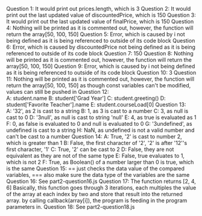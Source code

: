 Question 1:     It would print out prices.length, which is 3
Question 2:     It would print out the last updated value of discountedPrice, which is 150
Question 3:     It would print out the last updated value of finalPrice, which is 150
Question 4:     Nothing will be printed as it is commented out, however, the function will return the array[50, 100, 150]
Question 5:     Error, which is caused by i not being defined as it is being referenced to outside of its code block
Question 6:     Error, which is caused by discountedPrice not being defined as it is being referenced to outside of its code block
Question 7:     150
Question 8:     Nothing will be printed as it is commented out, however, the function will return the array[50, 100, 150]
Question 9:     Error, which is caused by i not being defined as it is being referenced to outside of its code block
Question 10:    3
Question 11:    Nothing will be printed as it is commented out, however, the function will return the array[50, 100, 150] as though const variables can't be modified, values can still be pushed in
Question 12:   
                A:  student.name
                B:  student['Grad Year']
                C:  student.greeting()
                D:  student['Favorite Teacher'].name
                E:  student.courseLoad[0]
Question 13:    
                A: '32', as 2 is cast to a string
                B: 1, as 3 is cast to a number
                C: 3, as null is cast to 0
                D: '3null', as null is cast to string 'null'
                E: 4, as true is evaluated as 1
                F: 0, as false is evaluated to 0 and null is evaluated to 0
                G: '3undefined', as undefined is cast to a string
                H: NaN, as undefined is not a valid number and can't be cast to a number
Question 14:
                A: True, '2' is cast to number 2, which is greater than 1
                B: False, the first character of '2', '2' is after '12''s first character, '1'
                C: True, '2' can be cast to 2
                D: False, they are not equivalent as they are not of the same type
                E: False, true evaluates to 1, which is not 2
                F: True, as Boolean() of a number larger than 0 is true, which is the same
Question 15:    == just checks the data value of the compared variables, === also make sure the data type of the variables are the same
Question 16:    See part2-question16.js
Question 17:    The function returns [2, 4, 6]
                Basically, this function goes through 3 iterations, each multiples the value of the array at each index by two and store that result into the returned array. by calling callback(array[i]), the program is feeding in the program parameters in.
Question 18:    See part2-question18.js